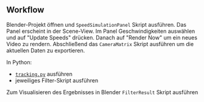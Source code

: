 ## Workflow
Blender-Projekt öffnen und `SpeedSimulationPanel` Skript ausführen. Das Panel erscheint in der Scene-View.
Im Panel Geschwindigkeiten auswählen und auf "Update Speeds" drücken. Danach auf "Render Now" um ein neues Video zu rendern. Abschließend das `CameraMatrix` Skript ausführen um die aktuellen Daten zu exportieren. 

In Python:
- [`tracking.py`](tracking.py) ausführen
- jeweiliges Filter-Skript ausführen 

Zum Visualisieren des Ergebnisses in Blender `FilterResult` Skript ausführen